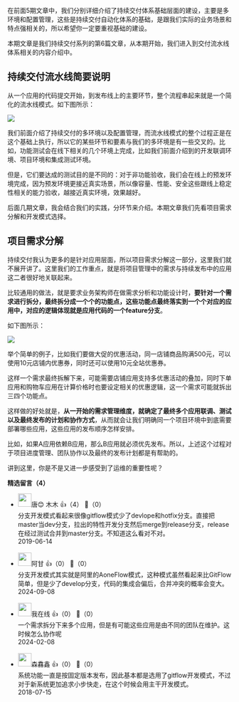 在前面5期文章中，我们分别详细介绍了持续交付体系基础层面的建设，主要是多环境和配置管理，这些是持续交付自动化体系的基础，是跟我们实际的业务场景和特点强相关的，所以希望你一定要重视基础的建设。

本期文章是我们持续交付系列的第6篇文章，从本期开始，我们进入到交付流水线体系相关的内容介绍中。

## 持续交付流水线简要说明

从一个应用的代码提交开始，到发布线上的主要环节，整个流程串起来就是一个简化的流水线模式。如下图所示：

![](https://static001.geekbang.org/resource/image/4d/d0/4dd0d31b8b6df7a3f0d58c7554a8e7d0.jpg?wh=622%2A277)

我们前面介绍了持续交付的多环境以及配置管理，而流水线模式的整个过程正是在这个基础上执行，所以它的某些环节和要素与我们的多环境是有一些交叉的。比如，功能测试会在线下相关的几个环境上完成，比如我们前面介绍到的开发联调环境、项目环境和集成测试环境。

但是，它们要达成的测试目的是不同的：对于非功能验收，我们会在线上的预发环境完成，因为预发环境更接近真实场景，所以像容量、性能、安全这些跟线上稳定性相关的能力验收，越接近真实环境，效果越好。

后面几期文章，我会结合我们的实践，分环节来介绍。本期文章我们先看项目需求分解和开发模式选择。

## 项目需求分解

持续交付我认为更多的是针对应用层面，所以项目需求分解这一部分，这里我们就不展开讲了。这里我们的工作重点，就是将项目管理中的需求与持续发布中的应用这二者很好地关联起来。

比较通用的做法，就是要求业务架构师在做需求分析和功能设计时，**要针对一个需求进行拆分，最终拆分成一个个的功能点，这些功能点最终落实到一个个对应的应用中，对应的逻辑体现就是应用代码的一个feature分支**。

如下图所示：

![](https://static001.geekbang.org/resource/image/49/69/499a10123bf4b2b30aa90d6c04d78269.jpg?wh=426%2A366)

举个简单的例子，比如我们要做大促的优惠活动，同一店铺商品购满500元，可以使用10元店铺内优惠券，同时还可以使用10元全站优惠券。

这样一个需求最终拆解下来，可能需要店铺应用支持多优惠活动的叠加，同时下单应用和购物车应用在计算价格时也要设定相关的优惠逻辑，这一个需求可能就拆出三四个功能点。

这样做的好处就是，**从一开始的需求管理维度，就确定了最终多个应用联调、测试以及最终发布的计划和协作方式**，从而就会让我们明确同一个项目环境中到底需要部署哪些应用，这些应用的发布顺序怎样安排。

比如，如果A应用依赖B应用，那么B应用就必须优先发布。所以，上述这个过程对于项目进度管理、团队协作以及最终的发布计划都是有帮助的。

讲到这里，你是不是又进一步感受到了运维的重要性呢？
<div><strong>精选留言（4）</strong></div><ul>
<li><img src="https://static001.geekbang.org/account/avatar/00/10/16/dd/79057184.jpg" width="30px"><span>唐😊 木木</span> 👍（4） 💬（0）<div>分支开发模式看起来很像gitflow模式少了devlope和hotfix分支。直接把master当dev分支，拉出的特性开发分支然后merge到release分支，release在经过测试合并到master分支。不知道这么看对不对。</div>2019-06-14</li><br/><li><img src="https://static001.geekbang.org/account/avatar/00/10/24/33/bcf37f50.jpg" width="30px"><span>阿甘</span> 👍（0） 💬（0）<div>分支开发模式其实就是阿里的AoneFlow模式，这种模式虽然看起来比GitFlow简单，但是少了develop分支，代码的集成会偏后，合并冲突的概率会变大。</div>2024-09-08</li><br/><li><img src="http://thirdwx.qlogo.cn/mmopen/vi_32/oJiao7ZSm1eicvM61PaIYqTF3qz0b00Wiciag5iaP2JD1AUx8Xg0ABavbbOPbxXeL2Veep8Tr6AoAXSqLnZybeicjILQ/132" width="30px"><span>我在线</span> 👍（0） 💬（0）<div>一个需求拆分下来多个应用，但是有可能这些应用是由不同的团队在维护。这时候怎么协作呢</div>2024-02-08</li><br/><li><img src="https://static001.geekbang.org/account/avatar/00/0f/6c/5b/5bf2c4cc.jpg" width="30px"><span>森馫鑫</span> 👍（0） 💬（0）<div>系统功能一直是按固定版本发布，因此基本都是选用了gitflow开发模式，不过对于新系统更加追求小步快走，在这个时候会用主干开发模式。</div>2018-07-15</li><br/>
</ul>